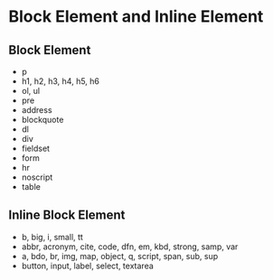 # Block Element and Inline Element

## Block Element
* p
* h1, h2, h3, h4, h5, h6
* ol, ul
* pre
* address
* blockquote
* dl
* div
* fieldset
* form
* hr
* noscript
* table

## Inline Block Element
* b, big, i, small, tt
* abbr, acronym, cite, code, dfn, em, kbd, strong, samp, var
* a, bdo, br, img, map, object, q, script, span, sub, sup
* button, input, label, select, textarea
